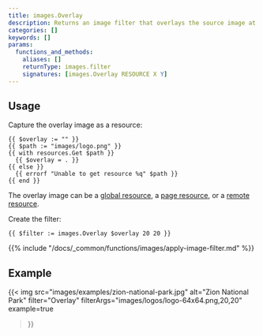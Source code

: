 ```yaml
---
title: images.Overlay
description: Returns an image filter that overlays the source image at the given coordinates, relative to the upper left corner.
categories: []
keywords: []
params:
  functions_and_methods:
    aliases: []
    returnType: images.filter
    signatures: [images.Overlay RESOURCE X Y]
---
```


## Usage

Capture the overlay image as a resource:

```go-html-template
{{ $overlay := "" }}
{{ $path := "images/logo.png" }}
{{ with resources.Get $path }}
  {{ $overlay = . }}
{{ else }}
  {{ errorf "Unable to get resource %q" $path }}
{{ end }}
```

The overlay image can be a [global resource](g), a [page resource](g), or a [remote resource](g).

Create the filter:

```go-html-template
{{ $filter := images.Overlay $overlay 20 20 }}
```

{{% include "/docs/_common/functions/images/apply-image-filter.md" %}}

## Example

{{< img
  src="images/examples/zion-national-park.jpg"
  alt="Zion National Park"
  filter="Overlay"
  filterArgs="images/logos/logo-64x64.png,20,20"
  example=true
>}}
